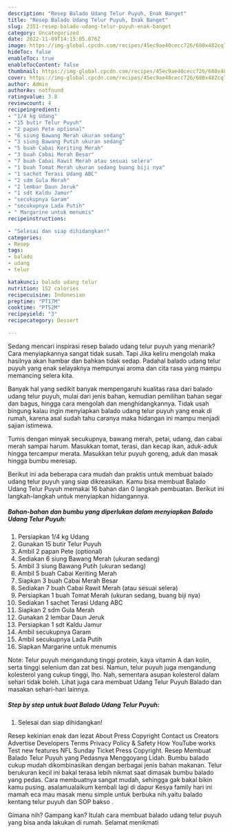 ```yaml
---
description: "Resep Balado Udang Telur Puyuh, Enak Banget"
title: "Resep Balado Udang Telur Puyuh, Enak Banget"
slug: 2351-resep-balado-udang-telur-puyuh-enak-banget
category: Uncategorized
date: 2022-11-09T14:15:05.076Z
image: https://img-global.cpcdn.com/recipes/45ec9ae40cecc726/680x482cq70/balado-udang-telur-puyuh-foto-resep-utama.jpg
hideToc: false
enableToc: true
enableTocContent: false
thumbnail: https://img-global.cpcdn.com/recipes/45ec9ae40cecc726/680x482cq70/balado-udang-telur-puyuh-foto-resep-utama.jpg
cover: https://img-global.cpcdn.com/recipes/45ec9ae40cecc726/680x482cq70/balado-udang-telur-puyuh-foto-resep-utama.jpg
author: Admin
authorAv: notfound
ratingvalue: 3.8
reviewcount: 4
recipeingredient:
- "1/4 kg Udang"
- "15 butir Telur Puyuh"
- "2 papan Pete optional"
- "6 siung Bawang Merah ukuran sedang"
- "3 siung Bawang Putih ukuran sedang"
- "5 buah Cabai Keriting Merah"
- "3 buah Cabai Merah Besar"
- "7 buah Cabai Rawit Merah atau sesuai selera"
- "1 buah Tomat Merah ukuran sedang buang biji nya"
- "1 sachet Terasi Udang ABC"
- "2 sdm Gula Merah"
- "2 lembar Daun Jeruk"
- "1 sdt Kaldu Jamur"
- "secukupnya Garam"
- "secukupnya Lada Putih"
- " Margarine untuk menumis"
recipeinstructions:

- "Selesai dan siap dihidangkan!"
categories:
- Resep
tags:
- balado
- udang
- telur

katakunci: balado udang telur 
nutrition: 152 calories
recipecuisine: Indonesian
preptime: "PT17M"
cooktime: "PT52M"
recipeyield: "3"
recipecategory: Dessert

---
```



Sedang mencari inspirasi resep balado udang telur puyuh yang menarik? Cara menyiapkannya sangat tidak susah. Tapi Jika keliru mengolah maka hasilnya akan hambar dan bahkan tidak sedap. Padahal balado udang telur puyuh yang enak selayaknya mempunyai aroma dan cita rasa yang mampu memancing selera kita.


Banyak hal yang sedikit banyak mempengaruhi kualitas rasa dari balado udang telur puyuh, mulai dari jenis bahan, kemudian pemilihan bahan segar dan bagus, hingga cara mengolah dan menghidangkannya. Tidak usah bingung kalau ingin menyiapkan balado udang telur puyuh yang enak di rumah, karena asal sudah tahu caranya maka hidangan ini mampu menjadi sajian istimewa.

Tumis dengan minyak secukupnya, bawang merah, petai, udang, dan cabai merah sampai harum. Masukkan tomat, terasi, dan kecap ikan, aduk-aduk hingga tercampur merata. Masukkan telur puyuh goreng, aduk dan masak hingga bumbu meresap.


Berikut ini ada beberapa cara mudah dan praktis untuk membuat balado udang telur puyuh yang siap dikreasikan. Kamu bisa membuat Balado Udang Telur Puyuh memakai 16 bahan dan 0 langkah pembuatan. Berikut ini langkah-langkah untuk menyiapkan hidangannya.

<!--inarticleads1-->

##### Bahan-bahan dan bumbu yang diperlukan dalam menyiapkan Balado Udang Telur Puyuh:

1. Persiapkan 1/4 kg Udang
1. Gunakan 15 butir Telur Puyuh
1. Ambil 2 papan Pete (optional)
1. Sediakan 6 siung Bawang Merah (ukuran sedang)
1. Ambil 3 siung Bawang Putih (ukuran sedang)
1. Ambil 5 buah Cabai Keriting Merah
1. Siapkan 3 buah Cabai Merah Besar
1. Sediakan 7 buah Cabai Rawit Merah (atau sesuai selera)
1. Persiapkan 1 buah Tomat Merah (ukuran sedang, buang biji nya)
1. Sediakan 1 sachet Terasi Udang ABC
1. Siapkan 2 sdm Gula Merah
1. Gunakan 2 lembar Daun Jeruk
1. Persiapkan 1 sdt Kaldu Jamur
1. Ambil secukupnya Garam
1. Ambil secukupnya Lada Putih
1. Siapkan  Margarine untuk menumis


Note: Telur puyuh mengandung tinggi protein, kaya vitamin A dan kolin, serta tinggi selenium dan zat besi. Namun, telur puyuh juga mengandung kolesterol yang cukup tinggi, lho. Nah, sementara asupan kolesterol dalam sehari tidak boleh. Lihat juga cara membuat Udang Telur Puyuh Balado dan masakan sehari-hari lainnya. 

<!--inarticleads2-->

##### Step by step untuk buat Balado Udang Telur Puyuh:


1. Selesai dan siap dihidangkan!

Resep kekinian enak dan lezat About Press Copyright Contact us Creators Advertise Developers Terms Privacy Policy &amp; Safety How YouTube works Test new features NFL Sunday Ticket Press Copyright. Resep Membuat Balado Telur Puyuh yang Pedasnya Menggoyang Lidah. Bumbu balado cukup mudah dikombinasikan dengan berbagai jenis bahan makanan. Telur berukuran kecil ini bakal terasa lebih nikmat saat dimasak bumbu balado yang pedas. Cara membuatnya sangat mudah, sehingga gak bakal bikin kamu pusing. asalamualaikum kembali lagi di dapur Kesya family hari ini mamah eca mau masak menu simple untuk berbuka nih.yaitu balado kentang telur puyuh dan SOP bakso . 

Gimana nih? Gampang kan? Itulah cara membuat balado udang telur puyuh yang bisa anda lakukan di rumah. Selamat menikmati
